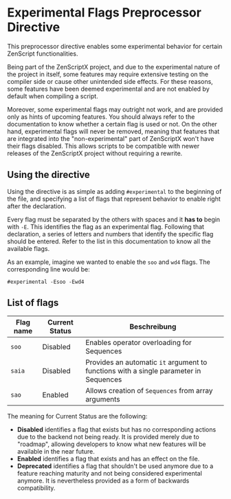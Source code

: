# Experimental Flags Preprocessor Directive

This preprocessor directive enables some experimental behavior for certain ZenScript functionalities.

Being part of the ZenScriptX project, and due to the experimental nature of the project in itself, some features may require extensive testing on the compiler side or cause other unintended side effects. For these reasons, some features have been deemed experimental and are not enabled by default when compiling a script.

Moreover, some experimental flags may outright not work, and are provided only as hints of upcoming features. You should always refer to the documentation to know whether a certain flag is used or not. On the other hand, experimental flags will never be removed, meaning that features that are integrated into the "non-experimental" part of ZenScriptX won't have their flags disabled. This allows scripts to be compatible with newer releases of the ZenScriptX project without requiring a rewrite.

## Using the directive
Using the directive is as simple as adding `#experimental` to the beginning of the file, and specifying a list of flags that represent behavior to enable right after the declaration.

Every flag must be separated by the others with spaces and it **has to** begin with `-E`. This identifies the flag as an experimental flag. Following that declaration, a series of letters and numbers that identify the specific flag should be entered. Refer to the list in this documentation to know all the available flags.

As an example, imagine we wanted to enable the `soo` and `wd4` flags. The corresponding line would be:
```zenscript
#experimental -Esoo -Ewd4
```

## List of flags
| Flag name | Current Status | Beschreibung                                                                          |
| --------- | -------------- | ------------------------------------------------------------------------------------- |
| `soo`     | Disabled       | Enables operator overloading for Sequences                                            |
| `saia`    | Disabled       | Provides an automatic `it` argument to functions with a single parameter in Sequences |
| `sao`     | Enabled        | Allows creation of `Sequences` from array arguments                                   |

The meaning for Current Status are the following:

- **Disabled** identifies a flag that exists but has no corresponding actions due to the backend not being ready. It is provided merely due to "roadmap", allowing developers to know what new features will be available in the near future.
- **Enabled** identifies a flag that exists and has an effect on the file.
- **Deprecated** identifies a flag that shouldn't be used anymore due to a feature reaching maturity and not being considered experimental anymore. It is nevertheless provided as a form of backwards compatibility.
